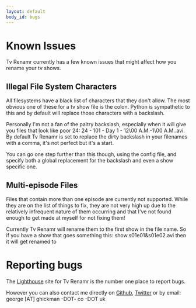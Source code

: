 ```yaml
---
layout: default
body_id: bugs
---
```

# Known Issues
Tv Renamr currently has a few known issues that might affect how you rename your tv shows.

## Illegal File System Characters
All filesystems have a black list of characters that they don't allow. The most obvious one of these for a tv show file is the colon. Python is sympathetic to this and by default will replace those characters with a backslash.

Personally I'm not a fan of the paltry backslash, especially when it will give you files that look like poor 24: 24 - 101 - Day 1 - 12\00 A.M.-1\00 A.M..avi. By default Tv Renamr is set to replace the dirty backslash in your filenames with a comma, it's not perfect but it's a start.

You can go one step further than this though, using the config file, and specify both a global replacement for the backslash and even a show specific one.


## Multi-episode Files
Files that contain more than one episode are currently not supported. While they are on the list of things to fix, they are not very high up due to the relatively infrequent nature of them occurring and that I've not found enough to get made at myself for not fixing them!

Currently Tv Renamr will rename them to the first show in the file name. So if you have a show that goes something this: show.s01e01&s01e02.avi then it will get renamed to 


# Reporting bugs
The [Lighthouse](http://tvrenamr.lighthouseapp.com/projects/53048-tvrenamr-core/overview) site for Tv Renamr is the number one place to report bugs.

However you can also contact me directly on [Github](http://github.com/ghickman), [Twitter](http://twitter.com/ghickman) or by email: george [AT] ghickman -DOT- co -DOT uk